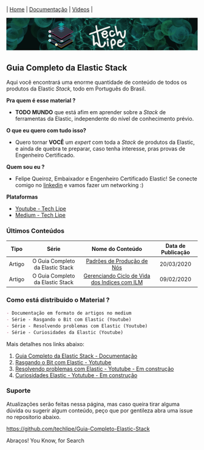 | [Home](https://techlipe.github.io/Guia-Completo-Elastic-Stack) | [Documentação](https://techlipe.github.io/Guia-Completo-Elastic-Stack/guia-completo) | [Videos](https://techlipe.github.io/Guia-Completo-Elastic-Stack/rasgando-o-bit-com-elastic) | 

![TL](banner-tl.png)
## Guia Completo da Elastic Stack

Aqui você encontrará uma enorme quantidade de conteúdo de todos os produtos da Elastic _Stack_, todo em Português do Brasil.

**Pra quem é esse material ?** 
- **TODO MUNDO** que está afim em aprender sobre a _Stack_ de ferramentas da Elastic, independente do nível de conhecimento prévio.

**O que eu quero com tudo isso?** 
- Quero tornar **VOCÊ** um _expert_ com toda a _Stack_ de produtos da Elastic, e ainda de quebra te preparar, caso tenha interesse, pras provas de Engenheiro Certificado.

**Quem sou eu ?** 
- Felipe Queiroz, Embaixador e Engenheiro Certificado Elastic! Se conecte comigo no [linkedin](https://www.linkedin.com/in/felipe-queiroz-b83042113/) e vamos fazer um networking :)

**Plataformas**
- [Youtube - Tech Lipe](https://www.youtube.com/channel/UCS1MViu60VUorm217VoqTEQ/)
- [Medium - Tech Lipe](https://medium.com/@fqueirooz80)


### Últimos Conteúdos

| Tipo | Série | Nome do Conteúdo	| Data de Publicação
| :---:| :---: | :---: | :---: |
| Artigo | O Guia Completo da Elastic Stack | [Padrões de Produção de Nós](https://medium.com/@fqueirooz80/elasticsearch-tudo-que-voc%C3%AA-precisa-saber-sobre-a-ferramenta-de-buscas-da-elastic-parte-4-1-f22b5ca8aa72) | 20/03/2020
| Artigo | O Guia Completo da Elastic Stack | [Gerenciando Ciclo de Vida dos Indices com ILM](https://medium.com/@fqueirooz80/elasticsearch-tudo-que-voc%C3%AA-precisa-saber-sobre-a-ferramenta-de-buscas-da-elastic-parte-6-5-fc5d0d15aa01) |09/02/2020
 


### Como está distribuido o Material ?

```markdown
- Documentação em formato de artigos no medium
- Série - Rasgando o Bit com Elastic (Youtube)
- Série - Resolvendo problemas com Elastic (Youtube)
- Série - Curiosidades da Elastic (Youtube)
```

Mais detalhes nos links abaixo:

1. [Guia Completo da Elastic Stack - Documentação](https://techlipe.github.io/Guia-Completo-Elastic-Stack/guia-completo)
2. [Rasgando o Bit com Elastic - Yotutube](https://techlipe.github.io/Guia-Completo-Elastic-Stack/rasgando-o-bit-com-elastic)
3. [Resolvendo problemas com Elastic - Yotutube - Em construção](https://techlipe.github.io/Guia-Completo-Elastic-Stack/resolvendo-problemas)
4. [Curiosidades Elastic - Yotutube - Em construção](https://techlipe.github.io/Guia-Completo-Elastic-Stack/curiosidades)



### Suporte

Atualizações serão feitas nessa página, mas caso queira tirar alguma dúvida ou sugerir algum conteúdo, peço que por gentileza abra uma issue no repositorio abaixo.

https://github.com/techlipe/Guia-Completo-Elastic-Stack

Abraços! 
You Know, for Search
